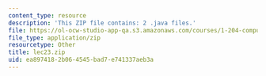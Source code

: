```yaml
---
content_type: resource
description: 'This ZIP file contains: 2 .java files.'
file: https://ol-ocw-studio-app-qa.s3.amazonaws.com/courses/1-204-computer-algorithms-in-systems-engineering-spring-2010/ea8974182b064545bad7e741337aeb3a_lec23.zip
file_type: application/zip
resourcetype: Other
title: lec23.zip
uid: ea897418-2b06-4545-bad7-e741337aeb3a
---
```

